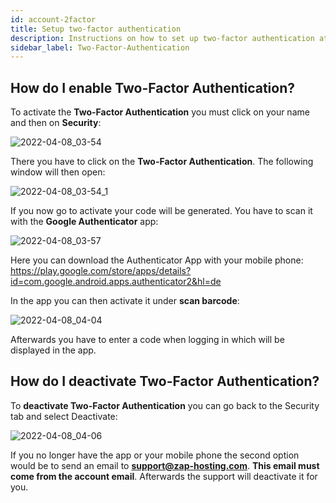 ```yaml
---
id: account-2factor
title: Setup two-factor authentication
description: Instructions on how to set up two-factor authentication at ZAP-Hosting - ZAP-Hosting.com Documentation
sidebar_label: Two-Factor-Authentication
---
```


## How do I enable Two-Factor Authentication?

To activate the **Two-Factor Authentication** you must click on your name and then on **Security**:

![2022-04-08_03-54](https://user-images.githubusercontent.com/61953937/162349786-98222f5c-08a5-405b-bf04-21d48eaa962b.png)

There you have to click on the **Two-Factor Authentication**. The following window will then open:  

![2022-04-08_03-54_1](https://user-images.githubusercontent.com/61953937/162349813-9d713bf3-ca66-4c42-a657-65751c8b3b1f.png)

If you now go to activate your code will be generated. You have to scan it with the **Google Authenticator** app: 

![2022-04-08_03-57](https://user-images.githubusercontent.com/61953937/162349843-2b879d9e-adce-4924-b13f-71cba3ef45f4.png)

Here you can download the Authenticator App with your mobile phone: https://play.google.com/store/apps/details?id=com.google.android.apps.authenticator2&hl=de

In the app you can then activate it under **scan barcode**: 

![2022-04-08_04-04](https://user-images.githubusercontent.com/61953937/162349852-20a8878e-e556-477a-8efa-76502f7e167c.png)

Afterwards you have to enter a code when logging in which will be displayed in the app.

## How do I deactivate Two-Factor Authentication?

To **deactivate Two-Factor Authentication** you can go back to the Security tab and select Deactivate: 

![2022-04-08_04-06](https://user-images.githubusercontent.com/61953937/162349870-3f99c8e7-296a-4703-b8e4-e22498d9dd4c.png)

If you no longer have the app or your mobile phone the second option would be to send an email to **support@zap-hosting.com**. **This email must come from the account email**. Afterwards the support will deactivate it for you.
